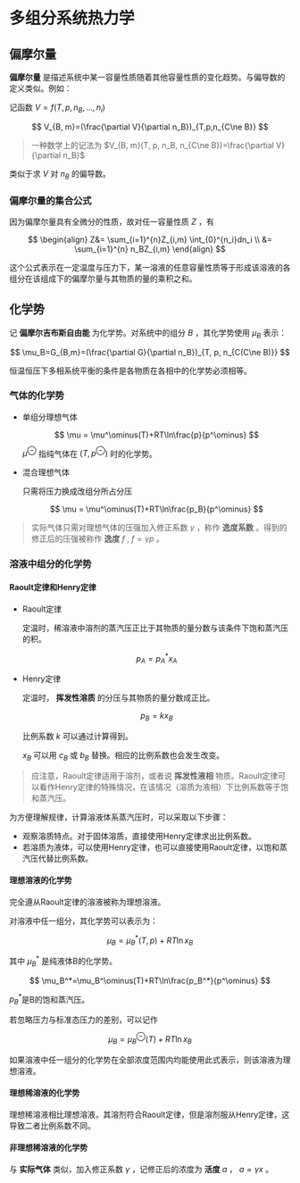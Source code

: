 # 多组分系统热力学

## 偏摩尔量

**偏摩尔量** 是描述系统中某一容量性质随着其他容量性质的变化趋势。与偏导数的定义类似。例如：

记函数 $V=f(T, p, n_B, ...,n_i)$

$$ V_{B, m}=(\frac{\partial V}{\partial n_B})_{T,p,n_{C\ne B}} $$

> 一种数学上的记法为 $V_{B, m}(T, p, n_B, n_{C\ne B})=\frac{\partial V}{\partial n_B}$

类似于求 $V$ 对 $n_B$ 的偏导数。

### 偏摩尔量的集合公式

因为偏摩尔量具有全微分的性质，故对任一容量性质 $Z$ ，有

$$
\begin{align}
Z&= \sum_{i=1}^{n}Z_{i,m} \int_{0}^{n_i}dn_i \\
&= \sum_{i=1}^{n} n_BZ_{i,m}
\end{align}
$$

这个公式表示在一定温度与压力下，某一溶液的任意容量性质等于形成该溶液的各组分在该组成下的偏摩尔量与其物质的量的乘积之和。

## 化学势

记 **偏摩尔吉布斯自由能** 为化学势。对系统中的组分 $B$ ，其化学势使用 $\mu_B$ 表示：

$$ \mu_B=G_{B,m}=(\frac{\partial G}{\partial n_B})_{T, p, n_{C(C\ne B)}} $$

恒温恒压下多相系统平衡的条件是各物质在各相中的化学势必须相等。

### 气体的化学势

* 单组分理想气体

    $$ \mu = \mu^\ominus(T)+RT\ln\frac{p}{p^\ominus} $$

    $\mu^\ominus$ 指纯气体在 $(T, p^\ominus)$ 时的化学势。

* 混合理想气体

    只需将压力换成改组分所占分压

    $$ \mu = \mu^\ominus(T)+RT\ln\frac{p_B}{p^\ominus} $$

> 实际气体只需对理想气体的压强加入修正系数 $\gamma$ ，称作 **逸度系数** 。得到的修正后的压强被称作 **逸度** $f$ , $f=\gamma p$ 。

### 溶液中组分的化学势

#### Raoult定律和Henry定律

* Raoult定律

    定温时，稀溶液中溶剂的蒸汽压正比于其物质的量分数与该条件下饱和蒸汽压的积。

    $$ p_A=p_A^*x_A $$

* Henry定律

    定温时， **挥发性溶质** 的分压与其物质的量分数成正比。

    $$ p_B=kx_B $$

    比例系数 $k$ 可以通过计算得到。

    $x_B$ 可以用 $c_B$ 或 $b_B$ 替换。相应的比例系数也会发生改变。
> 应注意，Raoult定律适用于溶剂，或者说 **挥发性液相** 物质。Raoult定律可以看作Henry定律的特殊情况，在该情况（溶质为液相）下比例系数等于饱和蒸汽压。

为方便理解规律，计算溶液体系蒸汽压时，可以采取以下步骤：

* 观察溶质特点。对于固体溶质，直接使用Henry定律求出比例系数。
* 若溶质为液体，可以使用Henry定律，也可以直接使用Raoult定律，以饱和蒸汽压代替比例系数。

#### 理想溶液的化学势

完全遵从Raoult定律的溶液被称为理想溶液。

对溶液中任一组分，其化学势可以表示为：

$$ \mu_B = \mu_B^*(T, p)+RT\ln x_B $$

其中 $\mu_B^*$ 是纯液体B的化学势。

$$ \mu_B^*=\mu_B^\ominus(T)+RT\ln\frac{p_B^*}{p^\ominus} $$

$p_B^*$是B的饱和蒸汽压。

若忽略压力与标准态压力的差别，可以记作

$$ \mu_B = \mu_B^\ominus(T)+RT\ln x_B $$

如果溶液中任一组分的化学势在全部浓度范围内均能使用此式表示，则该溶液为理想溶液。

#### 理想稀溶液的化学势

理想稀溶液相比理想溶液，其溶剂符合Raoult定律，但是溶剂服从Henry定律，这导致二者比例系数不同。

#### 非理想稀溶液的化学势

与 **实际气体** 类似，加入修正系数 $\gamma$ ，记修正后的浓度为 **活度** $a$ ， $a=\gamma x$ 。

